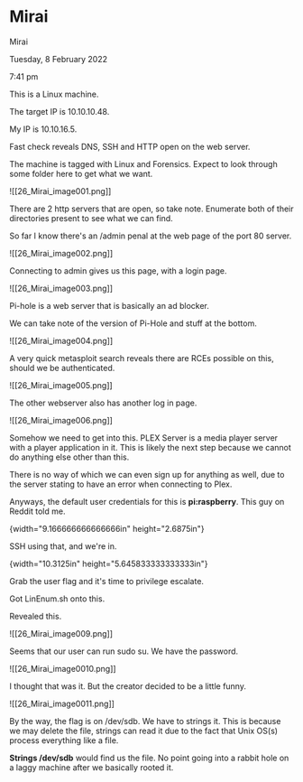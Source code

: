 # Mirai

Mirai

Tuesday, 8 February 2022

7:41 pm

This is a Linux machine.

The target IP is 10.10.10.48.

My IP is 10.10.16.5.

&#x20;

Fast check reveals DNS, SSH and HTTP open on the web server.

The machine is tagged with Linux and Forensics. Expect to look through some folder here to get what we want.

&#x20;

!\[\[26\_Mirai\_image001.png]]

&#x20;

There are 2 http servers that are open, so take note. Enumerate both of their directories present to see what we can find.

So far I know there's an /admin penal at the web page of the port 80 server.

!\[\[26\_Mirai\_image002.png]]

&#x20;

Connecting to admin gives us this page, with a login page.

!\[\[26\_Mirai\_image003.png]]

&#x20;

Pi-hole is a web server that is basically an ad blocker.

We can take note of the version of Pi-Hole and stuff at the bottom.

&#x20;

!\[\[26\_Mirai\_image004.png]]

&#x20;

A very quick metasploit search reveals there are RCEs possible on this, should we be authenticated.

&#x20;

!\[\[26\_Mirai\_image005.png]]

&#x20;

The other webserver also has another log in page.

!\[\[26\_Mirai\_image006.png]]

&#x20;

Somehow we need to get into this. PLEX Server is a media player server with a player application in it. This is likely the next step because we cannot do anything else other than this.

&#x20;

There is no way of which we can even sign up for anything as well, due to the server stating to have an error when connecting to Plex.

&#x20;

Anyways, the default user credentials for this is **pi:raspberry**. This guy on Reddit told me.

{width="9.166666666666666in" height="2.6875in"}

&#x20;

SSH using that, and we're in.

&#x20;

{width="10.3125in" height="5.645833333333333in"}

&#x20;

Grab the user flag and it's time to privilege escalate.

Got LinEnum.sh onto this.

Revealed this.

!\[\[26\_Mirai\_image009.png]]

&#x20;

Seems that our user can run sudo su. We have the password.

&#x20;

!\[\[26\_Mirai\_image0010.png]]

I thought that was it. But the creator decided to be a little funny.

!\[\[26\_Mirai\_image0011.png]]

By the way, the flag is on /dev/sdb. We have to strings it. This is because we may delete the file, strings can read it due to the fact that Unix OS(s) process everything like a file.

&#x20;

**Strings /dev/sdb** would find us the file. No point going into a rabbit hole on a laggy machine after we basically rooted it.

&#x20;
